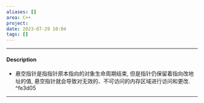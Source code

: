 ```yaml
---
aliases: []
area: C++
project: 
date: 2023-07-29 10:04
tags: []
---
```

---
#### Description
- 悬空指针是指指针原本指向的对象生命周期结束, 但是指针仍保留着指向改地址的值, 悬空指针就会导致对无效的、不可访问的内存区域进行访问和更改. ^fe3d05
---
